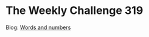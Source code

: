 # The Weekly Challenge 319

Blog: [Words and numbers](https://dev.to/simongreennet/words-and-numbers-54k6)
